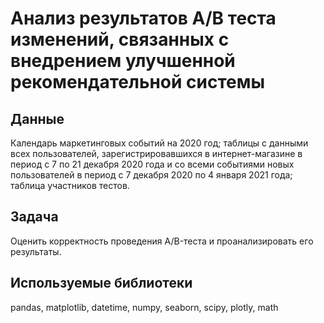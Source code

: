 # Анализ результатов А/В теста изменений, связанных с внедрением улучшенной рекомендательной системы
## Данные 
Календарь маркетинговых событий на 2020 год; таблицы с данными всех пользователей, зарегистрировавшихся в интернет-магазине в период с 7 по 21 декабря 2020 года и со всеми событиями новых пользователей в период с 7 декабря 2020 по 4 января 2021 года; таблица участников тестов.
## Задача
Оценить корректность проведения A/B-теста и проанализировать его результаты.
## Используемые библиотеки
pandas, matplotlib, datetime, numpy, seaborn, scipy, plotly, math

